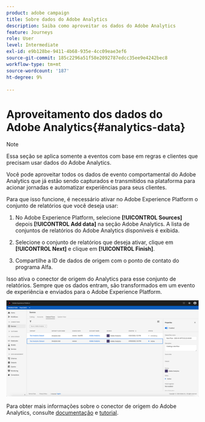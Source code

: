 ```yaml
---
product: adobe campaign
title: Sobre dados do Adobe Analytics
description: Saiba como aproveitar os dados do Adobe Analytics
feature: Journeys
role: User
level: Intermediate
exl-id: e9b128be-9411-4b68-935e-4cc09eae3ef6
source-git-commit: 185c2296a51f58e2092787edcc35ee9e4242bec8
workflow-type: tm+mt
source-wordcount: '187'
ht-degree: 9%

---
```


# Aproveitamento dos dados do Adobe Analytics{#analytics-data}

>[!NOTE]
>
>Essa seção se aplica somente a eventos com base em regras e clientes que precisam usar dados do Adobe Analytics.

Você pode aproveitar todos os dados de evento comportamental do Adobe Analytics que já estão sendo capturados e transmitidos na plataforma para acionar jornadas e automatizar experiências para seus clientes.

Para que isso funcione, é necessário ativar no Adobe Experience Platform o conjunto de relatórios que você deseja usar:

1. No Adobe Experience Platform, selecione **[!UICONTROL Sources]** depois **[!UICONTROL Add data]** na seção Adobe Analytics. A lista de conjuntos de relatórios do Adobe Analytics disponíveis é exibida.

1. Selecione o conjunto de relatórios que deseja ativar, clique em **[!UICONTROL Next]** e clique em **[!UICONTROL Finish]**.

1. Compartilhe a ID de dados de origem com o ponto de contato do programa Alfa.

Isso ativa o conector de origem do Analytics para esse conjunto de relatórios. Sempre que os dados entram, são transformados em um evento de experiência e enviados para o Adobe Experience Platform.

![](../assets/alpha-event9.png)

Para obter mais informações sobre o conector de origem do Adobe Analytics, consulte [documentação](https://experienceleague.adobe.com/docs/experience-platform/sources/connectors/adobe-applications/analytics.html?lang=pt-BR) e [tutorial](https://experienceleague.adobe.com/docs/experience-platform/sources/ui-tutorials/create/adobe-applications/analytics.html?lang=pt-BR).
